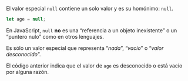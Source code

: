 El valor especial `null` contiene un solo valor y es su homónimo: `null`.

```js
let age = null;
```

En JavaScript, `null` **no** es una “referencia a un objeto inexistente” o un “puntero nulo” como en otros lenguajes.

Es sólo un valor especial que representa “_nada_”, “_vacío_” o “_valor desconocido_”.

El código anterior indica que el valor de `age` es desconocido o está vacío por alguna razón.